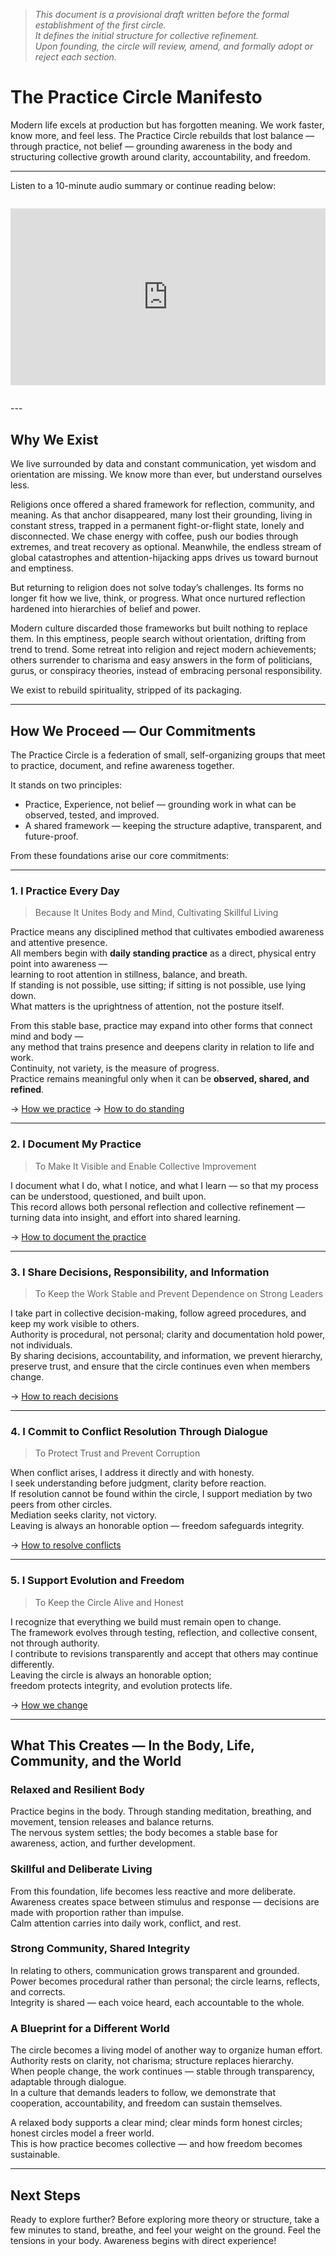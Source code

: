 > *This document is a provisional draft written before the formal establishment of the first circle.  
> It defines the initial structure for collective refinement.  
> Upon founding, the circle will review, amend, and formally adopt or reject each section.*


# The Practice Circle Manifesto

Modern life excels at production but has forgotten meaning.
We work faster, know more, and feel less.
The Practice Circle rebuilds that lost balance — through practice, not belief — grounding awareness in the body and structuring collective growth around clarity, accountability, and freedom.

---
Listen to a 10-minute audio summary or continue reading below:

<div style="position: relative; padding-bottom: 56.25%; height: 0; overflow: hidden; max-width: 100%; margin: 2em 0;">
  <iframe src="https://www.youtube.com/embed/dN_vEH6IrgQ" style="position: absolute; top: 0; left: 0; width: 100%; height: 100%;" frameborder="0" allowfullscreen></iframe>
</div>
---

## Why We Exist

We live surrounded by data and constant communication, yet wisdom and orientation are missing.
We know more than ever, but understand ourselves less.

Religions once offered a shared framework for reflection, community, and meaning.
As that anchor disappeared, many lost their grounding, living in constant stress, trapped in a permanent fight-or-flight state, lonely and disconnected. We chase energy with coffee, push our bodies through extremes, and treat recovery as optional. Meanwhile, the endless stream of global catastrophes and attention-hijacking apps drives us toward burnout and emptiness.

But returning to religion does not solve today’s challenges. Its forms no longer fit how we live, think, or progress. What once nurtured reflection hardened into hierarchies of belief and power.

Modern culture discarded those frameworks but built nothing to replace them.
In this emptiness, people search without orientation, drifting from trend to trend. Some retreat into religion and reject modern achievements; others surrender to charisma and easy answers in the form of politicians, gurus, or conspiracy theories, instead of embracing personal responsibility.

We exist to rebuild spirituality, stripped of its packaging.

---

## How We Proceed — Our Commitments

The Practice Circle is a federation of small, self-organizing groups that meet to practice, document, and refine awareness together.

It stands on two principles:

- Practice, Experience, not belief — grounding work in what can be observed, tested, and improved.
- A shared framework — keeping the structure adaptive, transparent, and future-proof.

From these foundations arise our core commitments:

---

### 1. I Practice Every Day
> Because It Unites Body and Mind, Cultivating Skillful Living  

Practice means any disciplined method that cultivates embodied awareness and attentive presence.  
All members begin with **daily standing practice** as a direct, physical entry point into awareness —  
learning to root attention in stillness, balance, and breath.  
If standing is not possible, use sitting; if sitting is not possible, use lying down.  
What matters is the uprightness of attention, not the posture itself.  

From this stable base, practice may expand into other forms that connect mind and body —  
any method that trains presence and deepens clarity in relation to life and work.  
Continuity, not variety, is the measure of progress.  
Practice remains meaningful only when it can be **observed, shared, and refined**.  

→ [How we practice](howto/practice/practice_formats.md)
→ [How to do standing](howto/practice/standing_meditation/)

---

### 2. I Document My Practice
> To Make It Visible and Enable Collective Improvement 

I document what I do, what I notice, and what I learn — so that my process can be understood, questioned, and built upon.  
This record allows both personal reflection and collective refinement — turning data into insight, and effort into shared learning. 

→ [How to document the practice](howto/organize/document_practices.md)


---

### 3. I Share Decisions, Responsibility, and Information
> To Keep the Work Stable and Prevent Dependence on Strong Leaders  

I take part in collective decision-making, follow agreed procedures, and keep my work visible to others.  
Authority is procedural, not personal; clarity and documentation hold power, not individuals.  
By sharing decisions, accountability, and information, we prevent hierarchy, preserve trust, and ensure that the circle continues even when members change.  

→ [How to reach decisions](howto/organize/protocols/make_decisions.md)  

---

### 4. I Commit to Conflict Resolution Through Dialogue
> To Protect Trust and Prevent Corruption

When conflict arises, I address it directly and with honesty.  
I seek understanding before judgment, clarity before reaction.  
If resolution cannot be found within the circle, I support mediation by two peers from other circles.  
Mediation seeks clarity, not victory.  
Leaving is always an honorable option — freedom safeguards integrity.  

→ [How to resolve conflicts](howto/organize/protocols/resolve_conflicts.md)

---

### 5. I Support Evolution and Freedom
> To Keep the Circle Alive and Honest  

I recognize that everything we build must remain open to change.  
The framework evolves through testing, reflection, and collective consent, not through authority.  
I contribute to revisions transparently and accept that others may continue differently.  
Leaving the circle is always an honorable option;  
freedom protects integrity, and evolution protects life.  

→ [How we change](howto/organize/lifecycle/evolve_the_circle.md)


---


## What This Creates — In the Body, Life, Community, and the World

### Relaxed and Resilient Body  
Practice begins in the body. Through standing meditation, breathing, and movement, tension releases and balance returns.  
The nervous system settles; the body becomes a stable base for awareness, action, and further development.

### Skillful and Deliberate Living  
From this foundation, life becomes less reactive and more deliberate.  
Awareness creates space between stimulus and response — decisions are made with proportion rather than impulse.  
Calm attention carries into daily work, conflict, and rest.

### Strong Community, Shared Integrity  
In relating to others, communication grows transparent and grounded.  
Power becomes procedural rather than personal; the circle learns, reflects, and corrects.  
Integrity is shared — each voice heard, each accountable to the whole.

### A Blueprint for a Different World  
The circle becomes a living model of another way to organize human effort.  
Authority rests on clarity, not charisma; structure replaces hierarchy.  
When people change, the work continues — stable through transparency, adaptable through dialogue.  
In a culture that demands leaders to follow, we demonstrate that cooperation, accountability, and freedom can sustain themselves.  

A relaxed body supports a clear mind; clear minds form honest circles; honest circles model a freer world.  
This is how practice becomes collective — and how freedom becomes sustainable.


---

## Next Steps

Ready to explore further?
Before exploring more theory or structure, take a few minutes to stand, breathe, and feel your weight on the ground. Feel the tensions in your body.
Awareness begins with direct experience!
